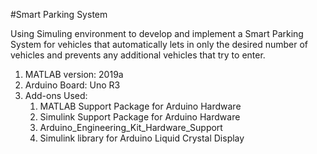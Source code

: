 #Smart Parking System

Using Simuling environment to develop and implement a Smart Parking System for vehicles that automatically lets in only the desired number of vehicles and prevents any additional vehicles that try to enter. 

1. MATLAB version: 2019a
2. Arduino Board: Uno R3
3. Add-ons Used:
   1. MATLAB Support Package for Arduino Hardware
   2. Simulink Support Package for Arduino Hardware
   3. Arduino_Engineering_Kit_Hardware_Support
   4. Simulink library for Arduino Liquid Crystal Display
